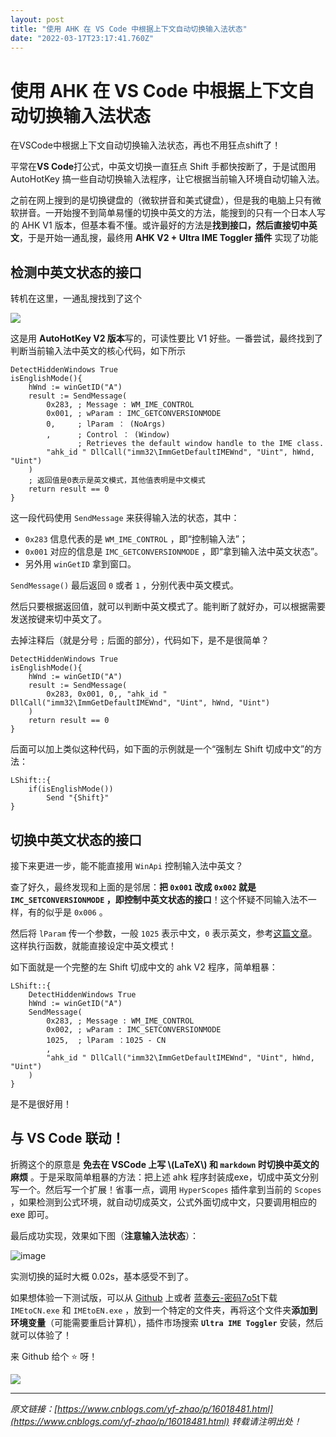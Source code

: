 ```yaml
---
layout: post
title: "使用 AHK 在 VS Code 中根据上下文自动切换输入法状态"
date: "2022-03-17T23:17:41.760Z"
---
```

使用 AHK 在 VS Code 中根据上下文自动切换输入法状态
================================

在VSCode中根据上下文自动切换输入法状态，再也不用狂点shift了！

平常在**VS Code**打公式，中英文切换一直狂点 Shift 手都快按断了，于是试图用 AutoHotKey 搞一些自动切换输入法程序，让它根据当前输入环境自动切输入法。

之前在网上搜到的是切换键盘的（微软拼音和美式键盘），但是我的电脑上只有微软拼音。一开始搜不到简单易懂的切换中英文的方法，能搜到的只有一个日本人写的 AHK V1 版本，但基本看不懂。或许最好的方法是**找到接口，然后直接切中英文**，于是开始一通乱搜，最终用 **AHK V2 + Ultra IME Toggler 插件** 实现了功能

检测中英文状态的接口
----------

转机在这里，一通乱搜找到了这个

[![](https://github-readme-stats.vercel.app/api/pin/?username=mudssky&repo=myAHKScripts&show_owner=true)](https://github.com/mudssky/myAHKScripts)

这是用 **AutoHotKey V2 版本**写的，可读性要比 V1 好些。一番尝试，最终找到了判断当前输入法中英文的核心代码，如下所示

    DetectHiddenWindows True
    isEnglishMode(){
        hWnd := winGetID("A")
        result := SendMessage(
            0x283, ; Message : WM_IME_CONTROL
            0x001, ; wParam : IMC_GETCONVERSIONMODE
            0,     ; lParam ： (NoArgs)
            ,      ; Control ： (Window)
                   ; Retrieves the default window handle to the IME class.
            "ahk_id " DllCall("imm32\ImmGetDefaultIMEWnd", "Uint", hWnd, "Uint")
        )
        ; 返回值是0表示是英文模式，其他值表明是中文模式
        return result == 0
    }
    

这一段代码使用 `SendMessage` 来获得输入法的状态，其中：

*   `0x283` 信息代表的是 `WM_IME_CONTROL` ，即“控制输入法”；
*   `0x001` 对应的信息是 `IMC_GETCONVERSIONMODE` ，即“拿到输入法中英文状态”。
*   另外用 `winGetID` 拿到窗口。

`SendMessage()` 最后返回 `0` 或者 `1` ，分别代表中英文模式。

然后只要根据返回值，就可以判断中英文模式了。能判断了就好办，可以根据需要发送按键来切中英文了。

去掉注释后（就是分号 `;` 后面的部分），代码如下，是不是很简单？

    DetectHiddenWindows True
    isEnglishMode(){
        hWnd := winGetID("A")
        result := SendMessage(
        	0x283, 0x001, 0,, "ahk_id " DllCall("imm32\ImmGetDefaultIMEWnd", "Uint", hWnd, "Uint")
        )
        return result == 0
    }
    

后面可以加上类似这种代码，如下面的示例就是一个“强制左 Shift 切成中文”的方法：

    LShift::{
        if(isEnglishMode())
            Send "{Shift}"
    }
    

切换中英文状态的接口
----------

接下来更进一步，能不能直接用 `WinApi` 控制输入法中英文？

查了好久，最终发现和上面的是邻居：**把 `0x001` 改成 `0x002` 就是 `IMC_SETCONVERSIONMODE` ，即控制中英文状态的接口**！这个怀疑不同输入法不一样，有的似乎是 `0x006` 。

然后将 `lParam` 传一个参数，一般 `1025` 表示中文，`0` 表示英文，参考[这篇文章](https://zhuanlan.zhihu.com/p/425951648)。这样执行函数，就能直接设定中英文模式！

如下面就是一个完整的左 Shift 切成中文的 ahk V2 程序，简单粗暴：

    LShift::{
        DetectHiddenWindows True
        hWnd := winGetID("A")
        SendMessage(
            0x283, ; Message : WM_IME_CONTROL
            0x002, ; wParam : IMC_SETCONVERSIONMODE
            1025,  ; lParam ：1025 - CN
            ,
            "ahk_id " DllCall("imm32\ImmGetDefaultIMEWnd", "Uint", hWnd, "Uint")
        )
    }
    

是不是很好用！

与 VS Code 联动！
-------------

折腾这个的原意是 **免去在 VSCode 上写 \\(LaTeX\\) 和 `markdown` 时切换中英文的麻烦** 。于是采取简单粗暴的方法：把上述 ahk 程序封装成exe，切成中英文分别写一个。然后写一个扩展！省事一点，调用 `HyperScopes` 插件拿到当前的 `Scopes` ，如果检测到公式环境，就自动切成英文，公式外面切成中文，只要调用相应的 exe 即可。

最后成功实现，效果如下图（**注意输入法状态**）：

![image](https://img2022.cnblogs.com/blog/2276410/202203/2276410-20220317180119551-2087693593.gif)

实测切换的延时大概 0.02s，基本感受不到了。

如果想体验一下测试版，可以从 [Github](https://github.com/yfzhao20/Ultra-IME-for-VSCode/tree/main/ime) 上或者 [蓝奏云-密码7o5t](https://wwe.lanzouy.com/b0213ygtg)下载 `IMEtoCN.exe` 和 `IMEtoEN.exe` ，放到一个特定的文件夹，再将这个文件夹**添加到环境变量**（可能需要重启计算机），插件市场搜索 **`Ultra IME Toggler`** 安装，然后就可以体验了！

来 Github 给个 ⭐ 呀！

[![](https://github-readme-stats.vercel.app/api/pin/?username=yfzhao20&repo=Ultra-IME-for-VSCode&show_owner=true)](https://github.com/yfzhao20/Ultra-IME-for-VSCode)

* * *

_原文链接：[https://www.cnblogs.com/yf-zhao/p/16018481.html](https://www.cnblogs.com/yf-zhao/p/16018481.html) 转载请注明出处！_